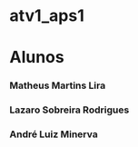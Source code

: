 # atv1_aps1

# Alunos
### Matheus Martins Lira
### Lazaro Sobreira Rodrigues
### André Luiz Minerva
